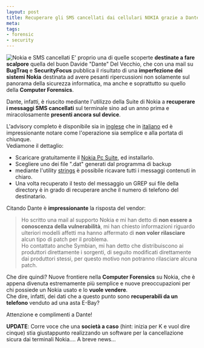 ```yaml
--- 
layout: post
title: Recuperare gli SMS cancellati dai cellulari NOKIA grazie a Dante
meta: 
tags: 
- forensic
- security
---
```

![Nokia e SMS cancellati](http://www.lastknight.com/download//20070516_nokia.gif)
E' proprio una di quelle scoperte **destinate a fare scalpore** quella del buon Davide "Dante" Del Vecchio, che con una mail su **BugTraq** e **SecurityFocus** pubblica il risultato di una **imperfezione dei sistemi Nokia** destinata ad avere pesanti ripercussioni non solamente sul panorama della sicurezza informatica, ma anche e soprattutto su quello della **Computer Forensics**.  
  
Dante, infatti, è riuscito mediante l'utilizzo della Suite di Nokia a **recuperare i messaggi SMS cancellati** sul terminale sino ad un anno prima e miracolosamente **presenti ancora sul device**.  
  
L'advisory completo è disponibile sia in [inglese](http://www.alighieri.org/advisories/retrieving_deleted_sms.txt) che in [italiano](http://www.alighieri.org/advisories/recuperare_sms_cancellati.txt) ed è impressionante notare come l'operazione sia semplice e alla portata di chiunque.  
Vediamone il dettaglio:  
  
*  Scaricare gratuitamente il [Nokia Pc Suite](http://www.nokia.com/pcsuite), ed installarlo.
*  Scegliere uno dei file ".dat" generati dal programma di backup
*  mediante l'utility [strings](http://www.microsoft.com/technet/sysinternals/Miscellaneous/Strings.mspx)  è possibile ricavare tutti i messaggi contenuti in chiaro.
*  Una volta recuperato il testo del messaggio un GREP sui file della directory è in grado di recuperare anche il numero di telefono del destinatario.  
  
Citando Dante è **impressionante** la risposta del vendor:
> Ho scritto una mail al supporto Nokia e mi han detto di **non essere
a conoscenza della vulnerabilità**, mi han chiesto informazioni riguardo
ulteriori modelli affetti ma hanno affermato di **non voler rilasciare**
alcun tipo di patch per il problema.  
> Ho contattato anche Symbian, mi han detto che distribuiscono ai produttori
direttamente i sorgenti, di seguito modificati direttamente dai produttori
stessi, per questo motivo non potranno rilasciare alcuna patch.  
  
Che dire quindi? Nuove frontiere nella **Computer Forensics** su Nokia, che è appena divenuta estremamente più semplice e nuove preoccupazioni per chi possiede un Nokia usato e lo **vuole vendere**.  
Che dire, infatti, dei dati che a questo punto sono **recuperabili da un telefono** venduto ad una asta E-Bay?  
  
Attenzione e complimenti a Dante!  
  
**UPDATE**: Corre voce che una **società a caso** (hint: inizia per K e vuol dire cinque) stia giustappunto realizzando un software per la cancellazione sicura dai terminali Nokia.... A breve news... 
